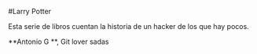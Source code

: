 #Larry Potter

Esta serie de libros cuentan la historia de un hacker de los que hay pocos.

**Antonio G  **, Git lover  sadas